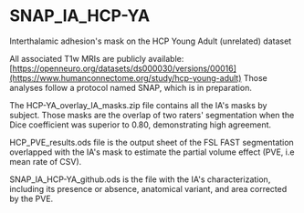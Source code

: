# SNAP_IA_HCP-YA
Interthalamic adhesion's mask on the HCP Young Adult (unrelated) dataset

All associated T1w MRIs are publicly available: [https://openneuro.org/datasets/ds000030/versions/00016](https://www.humanconnectome.org/study/hcp-young-adult)
Those analyses follow a protocol named SNAP, which is in preparation.

The HCP-YA_overlay_IA_masks.zip file contains all the IA's masks by subject. Those masks are the overlap of two raters' segmentation when the Dice coefficient was superior to 0.80, demonstrating high agreement.

HCP_PVE_results.ods file is the output sheet of the FSL FAST segmentation overlapped with the IA's mask to estimate the partial volume effect (PVE, i.e mean rate of CSV).

SNAP_IA_HCP-YA_github.ods is the file with the IA's characterization, including its presence or absence, anatomical variant, and area corrected by the PVE.
